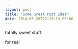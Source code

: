 ```yaml
---
layout: post
title: "Some Great Post Idea"
date: 2014-05-26T22:29:13-05:00
---
```

totally sweet stuff.


for real
